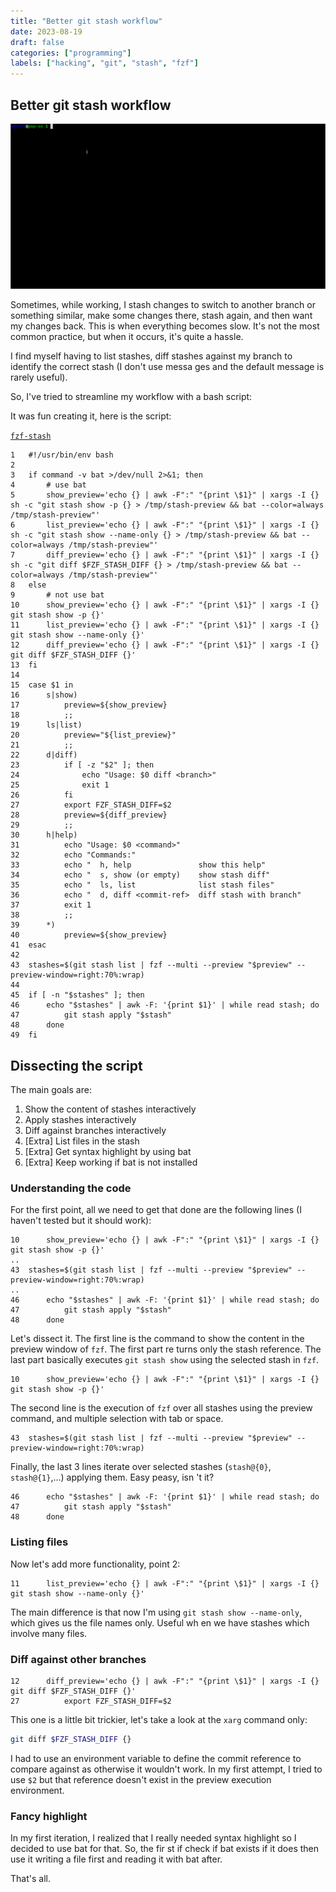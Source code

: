 ```yaml
---
title: "Better git stash workflow"
date: 2023-08-19
draft: false
categories: ["programming"]
labels: ["hacking", "git", "stash", "fzf"]
---
```



## Better git stash workflow


![demo of how fzf-stash looks like](fzf-stash.gif)

Sometimes, while working, I stash changes to switch to another branch or
something similar, make some changes there, stash again, and then want my
changes back. This is when everything becomes slow. It's not the most common
practice, but when it occurs, it's quite a hassle.

I find myself having to list stashes, diff stashes against my branch to
identify the correct stash (I don't use messa ges and the default message is
rarely useful).

So, I've tried to streamline my workflow with a bash script:

It was fun creating it, here is the script:

[`fzf-stash`](https://github.com/asdf0x2199/dotfiles/blob/1b330ff87328993bf75e3a2f486f10a0e39a31ba/ubuntu/bin/fzf-stash)

```
1   #!/usr/bin/env bash
2
3   if command -v bat >/dev/null 2>&1; then
4       # use bat
5       show_preview='echo {} | awk -F":" "{print \$1}" | xargs -I {} sh -c "git stash show -p {} > /tmp/stash-preview && bat --color=always /tmp/stash-preview"'
6       list_preview='echo {} | awk -F":" "{print \$1}" | xargs -I {} sh -c "git stash show --name-only {} > /tmp/stash-preview && bat --color=always /tmp/stash-preview"'
7       diff_preview='echo {} | awk -F":" "{print \$1}" | xargs -I {} sh -c "git diff $FZF_STASH_DIFF {} > /tmp/stash-preview && bat --color=always /tmp/stash-preview"'
8   else
9       # not use bat
10      show_preview='echo {} | awk -F":" "{print \$1}" | xargs -I {} git stash show -p {}'
11      list_preview='echo {} | awk -F":" "{print \$1}" | xargs -I {} git stash show --name-only {}'
12      diff_preview='echo {} | awk -F":" "{print \$1}" | xargs -I {} git diff $FZF_STASH_DIFF {}'
13  fi
14
15  case $1 in
16      s|show)
17          preview=${show_preview}
18          ;;
19      ls|list)
20          preview="${list_preview}"
21          ;;
22      d|diff)
23          if [ -z "$2" ]; then
24              echo "Usage: $0 diff <branch>"
25              exit 1
26          fi
27          export FZF_STASH_DIFF=$2
28          preview=${diff_preview}
29          ;;
30      h|help)
31          echo "Usage: $0 <command>"
32          echo "Commands:"
33          echo "  h, help               show this help"
34          echo "  s, show (or empty)    show stash diff"
35          echo "  ls, list              list stash files"
36          echo "  d, diff <commit-ref>  diff stash with branch"
37          exit 1
38          ;;
39      *)
40          preview=${show_preview}
41  esac
42
43  stashes=$(git stash list | fzf --multi --preview "$preview" --preview-window=right:70%:wrap)
44
45  if [ -n "$stashes" ]; then
46      echo "$stashes" | awk -F: '{print $1}' | while read stash; do
47          git stash apply "$stash"
48      done
49  fi

```


## Dissecting the script

The main goals are:

1. Show the content of stashes interactively
2. Apply stashes interactively
3. Diff against branches interactively
4. [Extra] List files in the stash
5. [Extra] Get syntax highlight by using bat
6. [Extra] Keep working if bat is not installed

### Understanding the code

For the first point, all we need to get that done are the following lines (I
haven't tested but it should work):


```
10      show_preview='echo {} | awk -F":" "{print \$1}" | xargs -I {} git stash show -p {}'
..
43  stashes=$(git stash list | fzf --multi --preview "$preview" --preview-window=right:70%:wrap)
..
46      echo "$stashes" | awk -F: '{print $1}' | while read stash; do
47          git stash apply "$stash"
48      done
```

Let's dissect it. The first line is the command to show the content in the preview window of `fzf`. The first part re
turns only the stash reference. The last part basically executes `git stash show` using the selected stash in `fzf`.

```
10      show_preview='echo {} | awk -F":" "{print \$1}" | xargs -I {} git stash show -p {}'
```

The second line is the execution of `fzf` over all stashes using the preview command, and multiple selection with tab
 or space.

```
43  stashes=$(git stash list | fzf --multi --preview "$preview" --preview-window=right:70%:wrap)
```

Finally, the last 3 lines iterate over selected stashes (`stash@{0}`, `stash@{1}`,...) applying them. Easy peasy, isn
't it?

```
46      echo "$stashes" | awk -F: '{print $1}' | while read stash; do
47          git stash apply "$stash"
48      done
```

### Listing files

Now let's add more functionality, point 2:

```
11      list_preview='echo {} | awk -F":" "{print \$1}" | xargs -I {} git stash show --name-only {}'
```

The main difference is that now I'm using `git stash show --name-only`, which
gives us the file names only. Useful wh en we have stashes which involve many
files.


### Diff against other branches

```
12      diff_preview='echo {} | awk -F":" "{print \$1}" | xargs -I {} git diff $FZF_STASH_DIFF {}'
27          export FZF_STASH_DIFF=$2
```

This one is a little bit trickier, let's take a look at the `xarg` command
only:

```bash
git diff $FZF_STASH_DIFF {}
```

I had to use an environment variable to define the commit reference to compare
against as otherwise it wouldn't work. In my first attempt, I tried to use `$2`
but that reference doesn't exist in the preview execution environment.

### Fancy highlight


In my first iteration, I realized that I really needed syntax highlight so I
decided to use bat for that. So, the fir st if check if bat exists if it does
then use it writing a file first and reading it with bat after.


That's all.
